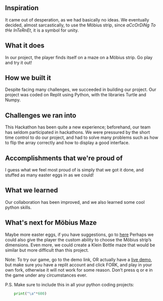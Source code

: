 ## Inspiration
It came out of desperation, as we had basically no ideas.  We eventually decided, almost sarcastically, to use the Möbius strip, since _aCcOrDiNg To tHe InTeRnEt_, it is a symbol for unity.
## What it does
In our project, the player finds itself on a maze on a Möbius strip. Go play and try it out!
## How we built it
Despite facing many challenges, we succeeded in building our project. Our project was coded on Replit using Python, with the libraries Turtle and Numpy.
## Challenges we ran into
This Hackathon has been quite a new experience; beforehand, our team has seldom participated in hackathons. We were pressured by the short time control to do our project, and had to solve many problems such as how to flip the array correctly and how to display a good interface.
## Accomplishments that we're proud of
I guess what we feel most proud of is simply that we got it done, and stuffed as many easter eggs in as we could!
## What we learned
Our collaboration has been improved, and we also learned some cool python skills.
## What's next for Möbius Maze
Maybe more easter eggs, if you have suggestions, go to [here](https://replit.com/@MikeW3/Mobius-Maze)
Perhaps we could also give the player the custom ability to choose the Möbius strip’s dimensions.
Even more, we could create a Klein Bottle maze that would be similar but more difficult than this project.

Note: To try our game, go to the demo link, OR actually have a [live demo](https://replit.com/@MikeW3/Mobius-Maze), but make sure you have a replit account and click FORK, and play in your own fork, otherwise it will not work for some reason.  Don’t press q or e in the game under any circumstances ever.

P.S. Make sure to include this in all your python coding projects:
```python
    print("\a"*600)
```
